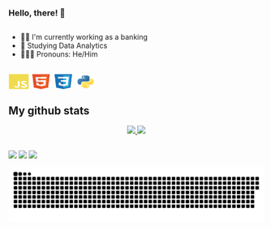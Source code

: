 ### Hello, there! 👋

##

- 👨‍💻 I'm currently working as a banking 
- 🌱 Studying Data Analytics 
- 🧔🏻‍♂️ Pronouns: He/Him

<div style="display: inline_block"><br>
  <img align="center" alt="Leckson-Js" height="30" width="40" src="https://raw.githubusercontent.com/devicons/devicon/master/icons/javascript/javascript-plain.svg">
  <img align="center" alt="Leckson-HTML" height="30" width="40" src="https://raw.githubusercontent.com/devicons/devicon/master/icons/html5/html5-original.svg">
  <img align="center" alt="Leckson-CSS" height="30" width="40" src="https://raw.githubusercontent.com/devicons/devicon/master/icons/css3/css3-original.svg">
  <img align="center" alt="Leckson-Python" height="30" width="40" src="https://raw.githubusercontent.com/devicons/devicon/master/icons/python/python-original.svg">
</div>

##

## My github stats

<div align="center">
  <a href="https://github.com/Leckalmeida">
  <img height="180em" src="https://github-readme-stats-sigma-five.vercel.app/api?username=Leckalmeida&show_icons=true&count_private=true&line_height=30&theme=dark"/>
  <img height="100em" src="https://github-readme-stats-sigma-five.vercel.app/api/top-langs/?username=Leckalmeida&layout=compact&theme=dark"/>
</div>

##

<div> 
  <a href="https://instagram.com/leckalmeida" target="_blank"><img src="https://img.shields.io/badge/-Instagram-%23E4405F?style=for-the-badge&logo=instagram&logoColor=white" target="_blank"></a>
  <a href = "mailto:leckalmeida@gmail.com"><img src="https://img.shields.io/badge/-Gmail-%23333?style=for-the-badge&logo=gmail&logoColor=white" target="_blank"></a>
  <a href="https://www.linkedin.com/in/leckson-almeida-a3b910a7/" target="_blank"><img src="https://img.shields.io/badge/-LinkedIn-%230077B5?style=for-the-badge&logo=linkedin&logoColor=white" target="_blank"></a> 
  
</div>

![Snake animation](https://github.com/Leckalmeida/Leckalmeida/blob/output/github-contribution-grid-snake.svg)

